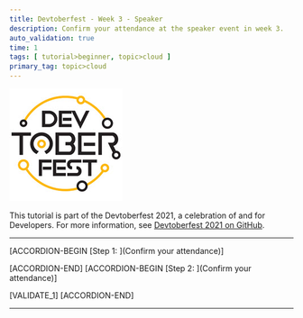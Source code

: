 ```yaml
---
title: Devtoberfest - Week 3 - Speaker
description: Confirm your attendance at the speaker event in week 3.
auto_validation: true
time: 1
tags: [ tutorial>beginner, topic>cloud ]
primary_tag: topic>cloud
---
```


![Devtoberfest](Devtoberfest.jpg)

This tutorial is part of the Devtoberfest 2021, a celebration of and for Developers. For more information, see [Devtoberfest 2021 on GitHub](https://github.com/SAP-samples/devtoberfest-2021).

---

[ACCORDION-BEGIN [Step 1: ](Confirm your attendance)]



[ACCORDION-END]
[ACCORDION-BEGIN [Step 2: ](Confirm your attendance)]



[VALIDATE_1]
[ACCORDION-END]

---
